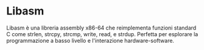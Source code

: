 # Libasm
Libasm è una libreria assembly x86-64 che reimplementa funzioni standard C come strlen, strcpy, strcmp, write, read, e strdup. Perfetta per esplorare la programmazione a basso livello e l'interazione hardware-software.
